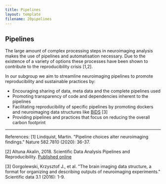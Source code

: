 ```yaml
---
title: Pipelines
layout: template
filename: 20pipelines
--- 
```


## Pipelines

The large amount of complex processing steps in neuroimaging analysis makes the use of pipelines and automatisation necessary. Due to the existence of a variety of options these processes have been shown to contribute to the reproducibility crisis [1,2]. 

In our subgroup we aim to streamline neuroimaging pipelines to promote reproducibility and  sustainable practices by:
* Encouraging sharing of data, meta data and the complete pipelines used
* Promoting transparency of code and dependencies inherent to the pipelines
* Facilitating reproducibility of specific pipelines by promoting dockers and neuroimaging data structures like [BIDS](https://bids.neuroimaging.io/) [3]
* Providing pipelines and practices that focus on reducing the overall carbon footprint

---
References:
[1] Lindquist, Martin. "Pipeline choices alter neuroimaging findings." Nature 582.7810 (2020): 36-37.

[2] Altuna Akalin, 2018. Scientific Data Analysis Pipelines and Reproducibility. [Published online](https://towardsdatascience.com/scientific-data-analysis-pipelines-and-reproducibility-75ff9df5b4c5)

[3] Gorgolewski, Krzysztof J., et al. "The brain imaging data structure, a format for organizing and describing outputs of neuroimaging experiments." Scientific data 3.1 (2016): 1-9. 

